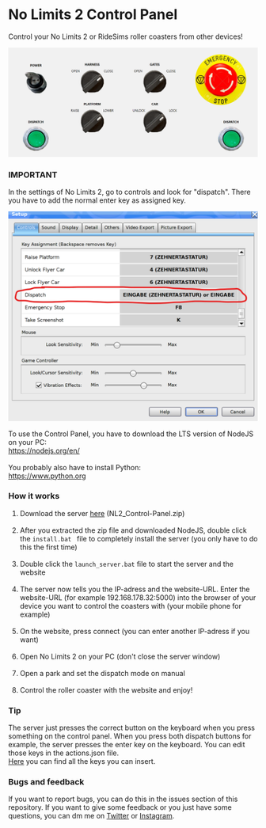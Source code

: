 # No Limits 2 Control Panel

Control your No Limits 2 or RideSims roller coasters from other devices!

![Control Panel Preview](https://github.com/Disembleergon/NL2_Control-Panel/blob/master/controlPanel_preview.png)

### IMPORTANT

In the settings of No Limits 2, go to controls and look for "dispatch". There you have to add the normal enter key as assigned key.

![peview](https://github.com/Disembleergon/NL2_Control-Panel/blob/master/settings_preview.png)

To use the Control Panel, you have to download the LTS version of NodeJS on your PC:<br>
https://nodejs.org/en/ <br><br>
You probably also have to install Python:<br>
https://www.python.org

### How it works

1. Download the server [here](https://github.com/Disembleergon/NL2_Control-Panel/releases/tag/v1.1.0) (NL2_Control-Panel.zip)<br><br>
2. After you extracted the zip file and downloaded NodeJS, double click the `install.bat ` file to completely install the server (you only have to do this the first time)<br><br>
3. Double click the `launch_server.bat` file to start the server and the website<br><br>
4. The server now tells you the IP-adress and the website-URL. Enter the website-URL (for example 192.168.178.32:5000) into the browser of your device you want to control the coasters with (your mobile phone for example)<br><br>
5. On the website, press connect (you can enter another IP-adress if you want)<br><br>
6. Open No Limits 2 on your PC (don't close the server window)<br><br>
7. Open a park and set the dispatch mode on manual<br><br>
8. Control the roller coaster with the website and enjoy!

### Tip

The server just presses the correct button on the keyboard when you press something on the control panel.
When you press both dispatch buttons for example, the server presses the enter key on the keyboard.
You can edit those keys in the actions.json file.<br/>[Here](http://robotjs.io/docs/syntax#keys) you can find all the keys you can insert.

### Bugs and feedback

If you want to report bugs, you can do this in the issues section of this repository. If you want to give some feedback or you just have some questions, you can dm me on [Twitter](https://twitter.com/disembleergon) or [Instagram](https://www.instagram.com/_Disembleergon/).
